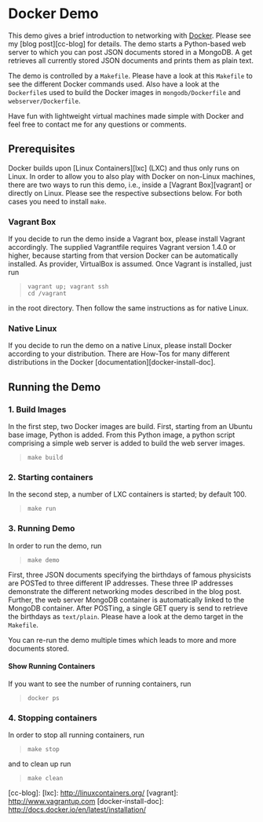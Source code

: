 # Docker Demo #

This demo gives a brief introduction to networking with [Docker][docker]. Please see my [blog post][cc-blog] for details. The demo starts a Python-based web server to which you can post JSON documents stored in a MongoDB. A get retrieves all currently stored JSON documents and prints them as plain text.

The demo is controlled by a `Makefile`. Please have a look at this `Makefile` to see the different Docker commands used. Also have a look at the `Dockerfile`s used to build the Docker images in `mongodb/Dockerfile` and `webserver/Dockerfile`.

Have fun with lightweight virtual machines made simple with Docker and feel free to contact me for any questions or comments.

## Prerequisites ##

Docker builds upon [Linux Containers][lxc] (LXC) and thus only runs on Linux. In order to allow you to also play with Docker on non-Linux machines, there are two ways to run this demo, i.e., inside a [Vagrant Box][vagrant] or directly on Linux. Please see the respective subsections below. For both cases you need to install `make`.

### Vagrant Box ###

If you decide to run the demo inside a Vagrant box, please install Vagrant accordingly. The supplied Vagrantfile requires Vagrant version 1.4.0 or higher, because starting from that version Docker can be automatically installed. As provider, VirtualBox is assumed. Once Vagrant is installed, just run
> `vagrant up; vagrant ssh`   
> `cd /vagrant`

in the root directory. Then follow the same instructions as for native Linux.

### Native Linux  ###

If you decide to run the demo on a native Linux, please install Docker according to your distribution. There are How-Tos for many different distributions in the Docker [documentation][docker-install-doc].

## Running the Demo ##

### 1. Build Images ###

In the first step, two Docker images are build. First, starting from an Ubuntu base image, Python is added. From this Python image, a python script comprising a simple web server is added to build the web server images. 
> `make build`

### 2. Starting containers ###

In the second step, a number of LXC containers is started; by default 100.
> `make run`

### 3. Running Demo ###

In order to run the demo, run
> `make demo`

First, three JSON documents specifying the birthdays of famous physicists are POSTed to three different IP addresses. These three IP addresses demonstrate the different networking modes described in the blog post. Further, the web server MongoDB container is automatically linked to the MongoDB container. After POSTing, a single GET query is send to retrieve the birthdays as `text/plain`. Please have a look at the demo target in the `Makefile`. 

You can re-run the demo multiple times which leads to more and more documents stored.

#### Show Running Containers ####

If you want to see the number of running containers, run
> `docker ps`  

### 4. Stopping containers ###

In order to stop all running containers, run 
> `make stop`

and to clean up run
> `make clean`

[docker]: http://docker.io
[cc-blog]: 
[lxc]: http://linuxcontainers.org/
[vagrant]: http://www.vagrantup.com
[docker-install-doc]: http://docs.docker.io/en/latest/installation/

